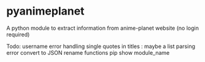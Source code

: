 # pyanimeplanet
A python module to extract information from anime-planet website (no login required)


Todo:
    username error handling
    single quotes in titles : maybe a list parsing error
    convert to JSON
    rename functions
    pip show module_name